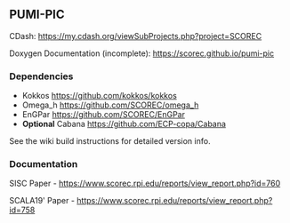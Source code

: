 ## PUMI-PIC

CDash: https://my.cdash.org/viewSubProjects.php?project=SCOREC

Doxygen Documentation (incomplete): https://scorec.github.io/pumi-pic

### Dependencies

- Kokkos https://github.com/kokkos/kokkos
- Omega_h https://github.com/SCOREC/omega_h
- EnGPar https://github.com/SCOREC/EnGPar
- **Optional** Cabana https://github.com/ECP-copa/Cabana

See the wiki build instructions for detailed version info.

### Documentation

SISC Paper - https://www.scorec.rpi.edu/reports/view_report.php?id=760

SCALA19' Paper - https://www.scorec.rpi.edu/reports/view_report.php?id=758
